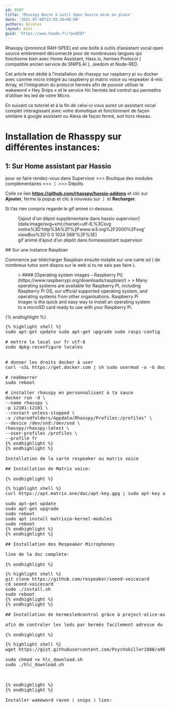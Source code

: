 ```yaml
---
id: 8507
title: 'Rhasspy Boite à outil Open Source mise en place'
date: '2021-07-08T13:58:36+00:00'
authors: Nicolas
layout: post
guid: 'https://www.haade.fr/?p=8507'
---
```


Rhasspy (prononcé RAH-SPEE) est une boîte à outils d’assistant vocal open source entièrement déconnecté pour de nombreuses langues qui fonctionne bien avec Home Assistant, Hass.io, hermes Protocol ( compatible ancien service de SNIPS.AI ), Jeedom et Node-RED.

Cet article est dédié à l’installation de rhasspy sur raspberry pi ou docker avec comme micro intégré au raspberry pi matrix voice ou respeaker 4-mic Array, et l’intégration du protocol hermès afin de pouvoir utiliser le wakeword « Hey Snips » et le service hlc hermès led control qui permettra d’utiliser les led de votre Micro.

En suivant ce tutoriel et à la fin de celui-ci vous aurez un assistant vocal complet interagissant avec votre domotique et fonctionnant de façon similaire à google assistant ou Alexa de façon fermé, soit hors réseau.

# Installation de Rhasspy sur différentes instances:

## 1: Sur Home assistant par Hassio

pour se faire rendez-vous dans Supervisor >>> Boutique des modules complémentaires >>> **⋮** >>> Dépôts

Colle ce lien **<https://github.com/rhasspy/hassio-addons>** et clic sur **Ajouter**, ferme la popup et clic à nouveau sur **⋮** et **Recharger**.

Si t’as rien compris regarde le gif animé ci-dessous.

<figure class="wp-block-image size-large">![ajout d'un dépot supplémentaire dans hassio supervisor](data:image/svg+xml;charset=utf-8,%3Csvg xmlns%3D'http%3A%2F%2Fwww.w3.org%2F2000%2Fsvg' viewBox%3D'0 0 1024 569'%2F%3E)<figcaption>gif animé d’ajout d’un dépôt dans homeassistant supervisor</figcaption></figure>## Sur une instance Raspbian

Commence par télécharger Raspbian ensuite installe sur une carte sd ( de nombreux tutos sont dispos sur le web si tu ne sais pas faire ).

<figure class="wp-block-embed is-type-rich is-provider-raspberry-pi wp-block-embed-raspberry-pi"><div class="wp-block-embed__wrapper">> #### [Operating system images – Raspberry Pi](https://www.raspberrypi.org/downloads/raspbian/)
> 
> Many operating systems are available for Raspberry Pi, including Raspberry Pi OS, our official supported operating system, and operating systems from other organisations. Raspberry Pi Imager is the quick and easy way to install an operating system to a microSD card ready to use with your Raspberry Pi.

<script async="" charset="UTF-8" src="//cdn.embedly.com/widgets/platform.js"></script></div></figure>{% endhighlight %}
<pre class="wp-block-code" title="installation rhaspy sur raspbian">{% highlight shell %}
sudo apt-get update sudo apt-get upgrade sudo raspi-config

# mettre le local sur fr utf-8
sudo dpkg-reconfigure locales


# donner les droits docker à user
curl -sSL https://get.docker.com | sh sudo usermod -a -G docker $USER

# redémarrer
sudo reboot

# installer rhasspy en personnalisant à ta sauce
docker run -d \
--name rhasspy \
-p 12101:12101 \
--restart unless-stopped \
-v /sharedfolders/Appdata/Rhasspy/Profiles:/profiles" \
--device /dev/snd:/dev/snd \
rhasspy/rhasspy:latest \
--user-profiles /profiles \
--profile fr
{% endhighlight %}
{% endhighlight %}

Installation de la carte respeaker ou matrix voice

## Installation de Matrix voice:

{% endhighlight %}
<pre class="wp-block-code">{% highlight shell %}
curl https://apt.matrix.one/doc/apt-key.gpg | sudo apt-key add - echo "deb https://apt.matrix.one/raspbian $(lsb_release -sc) main" | sudo tee /etc/apt/sources.list.d/matrixlabs.list 

sudo apt-get update 
sudo apt-get upgrade 
sudo reboot 
sudo apt install matrixio-kernel-modules 
sudo reboot
{% endhighlight %}
{% endhighlight %}

## Installation des Respeaker Microphones 

line de la doc complète: <https://github.com/respeaker/seeed-voicecard>

{% endhighlight %}
<pre class="wp-block-code">{% highlight shell %}
git clone https://github.com/respeaker/seeed-voicecard 
cd seeed-voicecard 
sudo ./install.sh 
sudo reboot
{% endhighlight %}
{% endhighlight %}

## Installation de hermesledcontrol grâce à project-alice-assistant

afin de controler les leds par hermès facilement adresse du projet: <https://github.com/project-alice-assistant/HermesLedControl>

{% endhighlight %}
<pre class="wp-block-code">{% highlight shell %}
wget https://gist.githubusercontent.com/Psychokiller1888/a9826f92c5a3c5d03f34d182fda1ce4c/raw/cbb53252dd55dc4e9f5f6064a493f0981cf133fb/hlc_download.sh

sudo chmod +x hlc_download.sh 
sudo ./hlc_download.sh



{% endhighlight %}
{% endhighlight %}

Installer wakeword raven ( snips ) lien: <https://github.com/rhasspy/rhasspy-wake-raven>